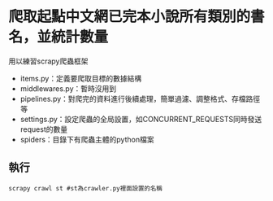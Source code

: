 # 爬取起點中文網已完本小說所有類別的書名，並統計數量

用以練習scrapy爬蟲框架

+ items.py：定義要爬取目標的數據結構
+ middlewares.py：暫時沒用到
+ pipelines.py：對爬完的資料進行後續處理，簡單過濾、調整格式、存檔路徑等
+ settings.py：設定爬蟲的全局設置，如CONCURRENT_REQUESTS同時發送request的數量
+ spiders：目錄下有爬蟲主體的python檔案

## 執行

	scrapy crawl st #st為crawler.py裡面設置的名稱